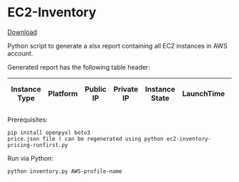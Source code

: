 # EC2-Inventory

[Download](https://github.com/gavagiuc/ec2-inventory)

Python script to generate a xlsx report containing all EC2 instances in AWS account.

Generated report has the following table header:

|Instance Type | Platform| Public IP | Private IP | Instance State | LaunchTime | AWS Account | CPU | CPU Utilization Avg | ECU | memory GiB | Volume | Size GiB | Volume | Size GiB | Volume | Size GiB | Volume | Size GiB | Volume | Size GiB | 
|--|--|--|--|--|--|--|--|--|--|--|--|--|--|--|--|--|--|--|--|--|

Prerequisites:
```
pip install openpyxl boto3
price.json file ( can be regenerated using python ec2-inventory-pricing-runfirst.py
```
Run via Python:
```
python inventory.py AWS-profile-name
```

